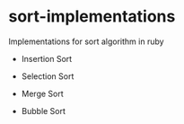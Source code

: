 sort-implementations
====================

Implementations for sort algorithm in ruby

- Insertion Sort

- Selection Sort

- Merge Sort

- Bubble Sort
